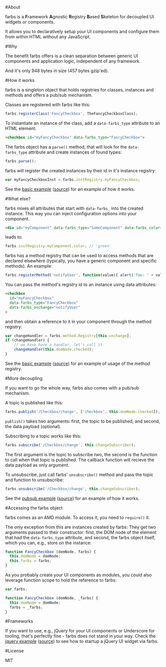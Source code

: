 #About

farbs is a **F**ramework **A**gnostic **R**egistry **B**ased **S**keleton for decoupled UI widgets or components.

It allows you to declaratively setup your UI components and configure them from within HTML without any JavaScript.

#Why

The benefit farbs offers is a clean separation between generic UI components and application logic, independent of any framework.

And it's only 948 bytes in size (457 bytes gzip'ed).

#How it works

farbs is a singleton object that holds registries for classes, instances and methods and offers a pub/sub mechanism.

Classes are registered with farbs like this:

```javascript
farbs.registerClass('FancyCheckbox', TheFancyCheckboxClass);
```

To instantiate an instance of the class, add a `data-farbs_type` attribute to an HTML element:

```html
<checkbox id="myFancyCheckbox" data-farbs_type="FancyCheckbox">
```

The farbs object has a `parse()` method, that will look for the `data-farbs_type` attribute and create instances of found types:

```javascript
farbs.parse();
```

farbs will register the created instances by their id in it's instance registry:

```javascript
var myFancyCheckboxInst = farbs.instRegistry.myFancyCheckbox;
```

See the [basic example](http://jensarps.github.io/farbs/example/basic/) ([source](https://github.com/jensarps/farbs/tree/master/example/basic)) for an example of how it works.

#What else?

farbs mixes all attributes that start with `data-farbs_` into the created instance. This way you can inject configuration options into your component.

```html
<div id="myComponent" data-farbs_type="SomeComponent" data-farbs_color="green">
```

leads to:

```javascript
farbs.instRegistry.myComponent.color; // 'green'
```

farbs has a method registry that can be used to access methods that are declared elsewhere (typically, you have a generic component and specific methods). An example:

```javascript
farbs.registerMethod('notifyUser', function(value){ alert('foo: ' + value); });
```

You can pass the method's registry id to an instance using data attributes:

```html
<checkbox 
  id="myFancyCheckbox" 
  data-farbs_type="FancyCheckbox"
  data-farbs_onchange="notifyUser"
>
```

and then obtain a reference to it in your component through the method registry:

```javascript
var changeHandler = farbs.method.Registry[this.onchange];
if (changeHandler) {
	// we have have a handler, let's call it
	changeHandler(this.domNode.checked);
}
```

See the [basic example](http://jensarps.github.io/farbs/example/basic/) ([source](https://github.com/jensarps/farbs/tree/master/example/basic)) for an example of usage of the method registry.

#More decoupling

If you want to go the whole way, farbs also comes with a pub/sub mechanism.

A topic is published like this:

```javascript
farbs.publish('/Checkbox/change', ['checkbox', this.domNode.checked]);
```

`publish()` takes two arguments: first, the topic to be published, and second, the data payload (optional).

Subscribing to a topic works like this:

```javascript
farbs.subscribe('/Checkbox/change', this.changeSubscriber);
```

The first argument is the topic to subscribe two, the second is the function to call when that topic is published. The callback function will recieve the data payload as only argument.

To unsubscribe, just call farbs' `unsubscribe()` method and pass the topic and function to unsubscribe:

```javascript
farbs.unsubscribe('/Checkbox/change', this.changeSubscriber);
```

See the [pubsub example](http://jensarps.github.io/farbs/example/pubsub/) ([source](https://github.com/jensarps/farbs/tree/master/example/pubsub)) for an example of how it works.

#Accessing the farbs object

farbs comes as an AMD module. To access it, you need to `require()` it. 

The only exception from this are instances created by farbs: They get two arguments passed to their constructor: first, the DOM node of the element that had the `data-farbs_type` attribute, and second, the farbs object itself, which you can, e.g., store on the instance:

```javascript
function FancyCheckbox (domNode, farbs) {
  this.domNode = domNode;
  this.farbs = farbs;
}
```

As you probably create your UI components as modules, you could also leverage function scope to hold the reference to farbs:

```javascript
var farbs;

function FancyCheckbox (domNode, _farbs) {
  this.domNode = domNode;
  farbs = _farbs;
}
```

#Frameworks

If you want to use, e.g., jQuery for your UI components or Underscore for tooling, that's perfectly fine - farbs does not stand in your way. Check the [jquery example](http://jensarps.github.io/farbs/example/jquery/) ([source](https://github.com/jensarps/farbs/tree/master/example/jquery)) to see how to startup a jQuery UI widget via farbs.

#License

MIT
